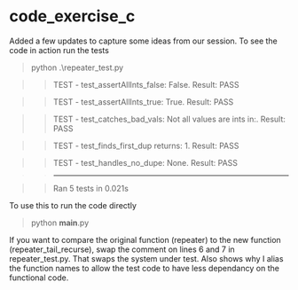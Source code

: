 # code_exercise_c

Added a few updates to capture some ideas from our session. To see the code in action run the tests

> python .\repeater_test.py

>> TEST - test_assertAllInts_false: False. Result: PASS

>> TEST - test_assertAllInts_true: True. Result: PASS

>> TEST - test_catches_bad_vals: Not all values are ints in:. Result: PASS

>> TEST - test_finds_first_dup returns: 1. Result: PASS

>> TEST - test_handles_no_dupe: None. Result: PASS

>> ----------------------------------------------------------------------

>> Ran 5 tests in 0.021s

To use this to run the code directly

> python __main__.py

If you want to compare the original function (repeater) to the new function (repeater_tail_recurse), swap the comment on lines 6 and 7 in repeater_test.py. That swaps the system under test. Also shows why I alias the function names to allow the test code to have less dependancy on the functional code.
